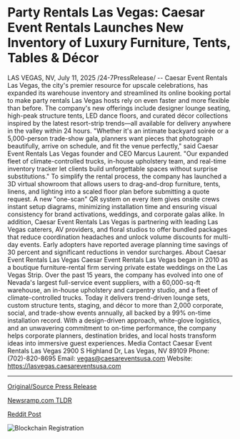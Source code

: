 # Party Rentals Las Vegas: Caesar Event Rentals Launches New Inventory of Luxury Furniture, Tents, Tables &amp; Décor

LAS VEGAS, NV, July 11, 2025 /24-7PressRelease/ -- Caesar Event Rentals Las Vegas, the city's premier resource for upscale celebrations, has expanded its warehouse inventory and streamlined its online booking portal to make party rentals Las Vegas hosts rely on even faster and more flexible than before. The company's new offerings include designer lounge seating, high-peak structure tents, LED dance floors, and curated décor collections inspired by the latest resort-strip trends—all available for delivery anywhere in the valley within 24 hours.  "Whether it's an intimate backyard soirée or a 5,000-person trade-show gala, planners want pieces that photograph beautifully, arrive on schedule, and fit the venue perfectly," said Caesar Event Rentals Las Vegas founder and CEO Marcus Laurent. "Our expanded fleet of climate-controlled trucks, in-house upholstery team, and real-time inventory tracker let clients build unforgettable spaces without surprise substitutions."  To simplify the rental process, the company has launched a 3D virtual showroom that allows users to drag-and-drop furniture, tents, linens, and lighting into a scaled floor plan before submitting a quote request. A new "one-scan" QR system on every item gives onsite crews instant setup diagrams, minimizing installation time and ensuring visual consistency for brand activations, weddings, and corporate galas alike.  In addition, Caesar Event Rentals Las Vegas is partnering with leading Las Vegas caterers, AV providers, and floral studios to offer bundled packages that reduce coordination headaches and unlock volume discounts for multi-day events. Early adopters have reported average planning time savings of 30 percent and significant reductions in vendor surcharges.  About Caesar Event Rentals Las Vegas Caesar Event Rentals Las Vegas began in 2010 as a boutique furniture-rental firm serving private estate weddings on the Las Vegas Strip. Over the past 15 years, the company has evolved into one of Nevada's largest full-service event suppliers, with a 60,000-sq-ft warehouse, an in-house upholstery and carpentry studio, and a fleet of climate-controlled trucks. Today it delivers trend-driven lounge sets, custom structure tents, staging, and décor to more than 2,000 corporate, social, and trade-show events annually, all backed by a 99% on-time installation record. With a design-driven approach, white-glove logistics, and an unwavering commitment to on-time performance, the company helps corporate planners, destination brides, and local hosts transform ideas into immersive guest experiences.  Media Contact  Caesar Event Rentals Las Vegas 2900 S Highland Dr, Las Vegas, NV 89109 Phone: (702)-820-8695 Email: vegas@caesareventsusa.com Website: https://lasvegas.caesareventsusa.com 

---

[Original/Source Press Release](https://www.24-7pressrelease.com/press-release/524771/party-rentals-las-vegas-caesar-event-rentals-launches-new-inventory-of-luxury-furniture-tents-tables-d%C3%A9cor)
                    

[Newsramp.com TLDR](https://newsramp.com/curated-news/caesar-event-rentals-elevates-las-vegas-party-planning-with-innovative-services/10c240d86e9fe929e618eb9323380dfe) 

 



[Reddit Post](https://www.reddit.com/r/eventNews/comments/1lx0pk7/caesar_event_rentals_elevates_las_vegas_party/) 



![Blockchain Registration](https://cdn.newsramp.app/24-7PressRelease/qrcode/257/11/pondZVS6.webp)